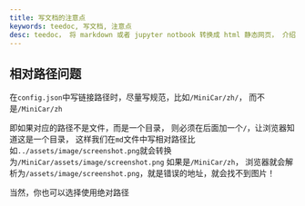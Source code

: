 ```yaml
---
title: 写文档的注意点
keywords: teedoc, 写文档, 注意点
desc: teedoc， 将 markdown 或者 jupyter notbook 转换成 html 静态网页， 介绍了使用 teedoc 写文档时的注意点
---
```



## 相对路径问题

在`config.json`中写链接路径时，尽量写规范，比如`/MiniCar/zh/`， 而不是`/MiniCar/zh`

即如果对应的路径不是文件，而是一个目录， 则必须在后面加一个`/`，让浏览器知道这是一个目录，
这样我们在`md`文件中写相对路径比如`../assets/image/screenshot.png`就会转换为`/MiniCar/assets/image/screenshot.png`
如果是`/MiniCar/zh`， 浏览器就会解析为`/assets/image/screenshot.png`，就是错误的地址，就会找不到图片！

当然，你也可以选择使用绝对路径







